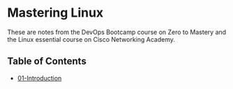 # Mastering Linux

These are notes from the DevOps Bootcamp course on Zero to Mastery and the Linux essential course on Cisco Networking Academy. 

## Table of Contents

- [01-Introduction](https://github.com/ikechukwu25/Mastering-Linux/blob/main/Linux/01-Introduction.md)

  
